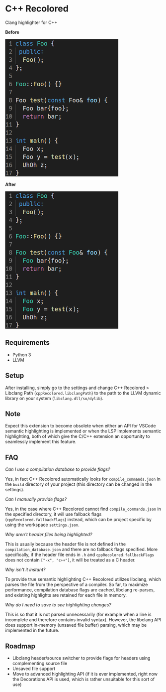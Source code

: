 # C++ Recolored

Clang highlighter for C++

**Before**

![before](https://raw.githubusercontent.com/notAlaanor/cppRecolored/master/.media/before.png "Without C++ Recolored")

**After**

![after](https://raw.githubusercontent.com/notAlaanor/cppRecolored/master/.media/after.png "With C++ Recolored")

## Requirements

- Python 3
- LLVM

## Setup

After installing, simply go to the settings and change C++ Recolored > Libclang Path (`cppRecolored.libclangPath`) to the path to the LLVM dynamic library on your system (`libclang.dll/so/dylib`).

## Note

Expect this extension to become obsolete when either an API for VSCode semantic highlighting is implemented or when the LSP implements semantic highlighting, both of which give the C/C++ extension an opportunity to seamlessly implement this feature.

## FAQ

_Can I use a compilation database to provide flags?_

Yes, in fact C++ Recolored automatically looks for `compile_commands.json` in the `build` directory of your project (this directory can be changed in the settings).

_Can I manually provide flags?_

Yes, in the case where C++ Recolored cannot find `compile_commands.json` in the specified directory, it will use fallback flags (`cppRecolored.fallbackFlags`) instead, which can be project specific by using the workspace `settings.json`.

_Why aren't header files being highlighted?_

This is usually because the header file is not defined in the `compilation_database.json` and there are no fallback flags specified. More specifically, if the header file ends in `.h` and `cppRecolored.fallbackFlags` does not contain `["-x", "c++"]`, it will be treated as a C header.

_Why isn't it instant?_

To provide true semantic highlighting C++ Recolored utilizes libclang, which parses the file from the perspective of a compiler. So far, to maximize performance, compilation database flags are cached, libclang re-parses, and existing highlights are retained for each file in memory.

_Why do I need to save to see highlighting changes?_

This is so that it is not parsed unnecessarily (for example when a line is incomplete and therefore contains invalid syntax). However, the libclang API does support in-memory (unsaved file buffer) parsing, which may be implemented in the future.

## Roadmap

- Libclang header/source switcher to provide flags for headers using complementing source file
- Unsaved file support
- Move to advanced highlighting API (if it is ever implemented, right now the Decorations API is used, which is rather unsuitable for this sort of use)
